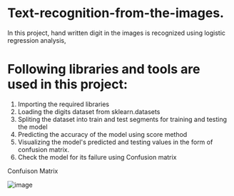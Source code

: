 # Text-recognition-from-the-images.
In this project, hand written digit in the images is recognized using logistic regression analysis,
# Following libraries and tools are used in this project:
1. Importing the required libraries
2. Loading the digits dataset from sklearn.datasets
3. Spliting the dataset into train and test segments for training and testing the model
4. Predicting the accuracy of the model using score method
5. Visualizing the model's predicted and testing values in the form of confusion matrix.
6. Check the model for its failure using Confusion matrix

Confuison Matrix

![image](https://user-images.githubusercontent.com/65527534/150487666-189b4ab3-0818-4b60-a95c-52d386a9f1ae.png)
